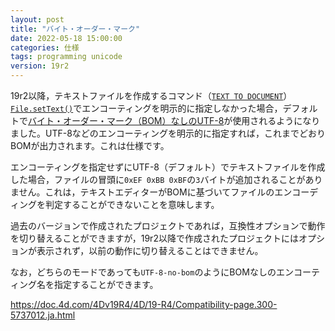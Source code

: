 ```yaml
---
layout: post
title: "バイト・オーダー・マーク"
date: 2022-05-18 15:00:00
categories: 仕様
tags: programming unicode
version: 19r2
---
```


19r2以降，テキストファイルを作成するコマンド（[`TEXT TO DOCUMENT`](https://doc.4d.com/4Dv19/4D/19.1/TEXT-TO-DOCUMENT.301-5654281.ja.html)）[`File.setText()`](https://doc.4d.com/4Dv19/4D/19.1/filesetText.305-5652931.ja.html)でエンコーティングを明示的に指定しなかった場合，デフォルトで[バイト・オーダー・マーク（BOM）なしのUTF-8](https://blog.4d.com/invisible-characters-on-stage/)が使用されるようになりました。UTF-8などのエンコーティングを明示的に指定すれば，これまでどおりBOMが出力されます。これは仕様です。

エンコーティングを指定せずにUTF-8（デフォルト）でテキストファイルを作成した場合，ファイルの冒頭に`0xEF 0xBB 0xBF`の`3`バイトが追加されることがありません。これは，テキストエディターがBOMに基づいてファイルのエンコーディングを判定することができないことを意味します。

過去のバージョンで作成されたプロジェクトであれば，互換性オプションで動作を切り替えることができますが，19r2以降で作成されたプロジェクトにはオプションが表示されず，以前の動作に切り替えることはできません。

なお，どちらのモードであっても`UTF-8-no-bom`のようにBOMなしのエンコーティング名を指定することができます。

<i class="fa fa-external-link" aria-hidden="true"></i> https://doc.4d.com/4Dv19R4/4D/19-R4/Compatibility-page.300-5737012.ja.html
